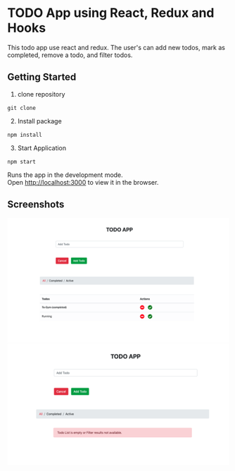 # TODO App using React, Redux and Hooks

This todo app use react and redux. The user's can add new todos, mark as completed, remove a todo, and filter todos.

## Getting Started

1. clone repository
```
git clone
```
2. Install package
```
npm install
```
3. Start Application
```
npm start
```  

Runs the app in the development mode.<br>
Open [http://localhost:3000](http://localhost:3000) to view it in the browser.

## Screenshots

![](/screenshots/scr1.jpg)
![](/screenshots/scr2.jpg)

